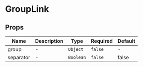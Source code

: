 # GroupLink

## Props

<!-- @vuese:GroupLink:props:start -->
|Name|Description|Type|Required|Default|
|---|---|---|---|---|
|group|-|`Object`|`false`|-|
|separator|-|`Boolean`|`false`|false|

<!-- @vuese:GroupLink:props:end -->


